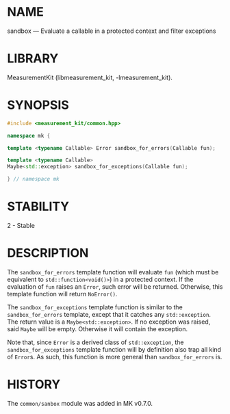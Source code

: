 # NAME
sandbox &mdash; Evaluate a callable in a protected context and filter exceptions

# LIBRARY
MeasurementKit (libmeasurement_kit, -lmeasurement_kit).

# SYNOPSIS
```C++
#include <measurement_kit/common.hpp>

namespace mk {

template <typename Callable> Error sandbox_for_errors(Callable fun);

template <typename Callable>
Maybe<std::exception> sandbox_for_exceptions(Callable fun);

} // namespace mk
```

# STABILITY

2 - Stable

# DESCRIPTION

The `sandbox_for_errors` template function will evaluate `fun` (which must
be equivalent to `std::function<void()>`) in a protected context. If the
evaluation of `fun` raises an `Error`, such error will be returned. Otherwise,
this template function will return `NoError()`.

The `sandbox_for_exceptions` template function is similar to the
`sandbox_for_errors` template, except that it catches any `std::exception`.
The return value is a `Maybe<std::exception>`. If no exception was raised,
said `Maybe` will be empty. Otherwise it will contain the exception.

Note that, since `Error` is a derived class of `std::exception`, the
`sandbox_for_exceptions` template function will by definition also trap
all kind of `Error`s. As such, this function is more general than
`sandbox_for_errors` is.

# HISTORY

The `common/sanbox` module was added in MK v0.7.0.
